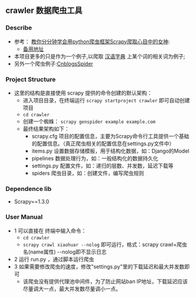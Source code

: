 ## crawler 数据爬虫工具
### Describe
- 参考： [教你分分钟学会用python爬虫框架Scrapy爬取心目中的女神](http://www.cnblogs.com/wanghzh/p/5824181.html):
    - [备用地址](https://app.yinxiang.com/shard/s8/nl/1386165/1ccc5940-9302-48dc-b9c8-d13e999186a4)
- 本项目更多的只是作为一个例子,以爬取 [汉语字典](http://xh.5156edu.com/ciyu/83130begin38794.html) 上某个词的相关词为例子;
- 另外一个爬虫例子:[CnblogsSpider](https://github.com/JDwangmo/CnblogsSpider)

### Project Structure
- 这里的结构是直接使用 scrapy 提供的命令创建的默认架构：
    - 进入项目目录，在终端运行 `scrapy startproject crawler` 即可自动创建项目
    - `cd crawler`
    - 创建一个蜘蛛： `scrapy genspider example example.com`
    - 最终结果架构如下：
        - scrapy.cfg  项目的配置信息，主要为Scrapy命令行工具提供一个基础的配置信息。（真正爬虫相关的配置信息在settings.py文件中）
        - items.py    设置数据存储模板，用于结构化数据，如：Django的Model
        - pipelines    数据处理行为，如：一般结构化的数据持久化
        - settings.py 配置文件，如：递归的层数、并发数，延迟下载等
        - spiders      爬虫目录，如：创建文件，编写爬虫规则

### Dependence lib
- Scrapy==1.3.0

### User Manual
- 1 可以直接在 终端中输入命令：
    - `cd crawler`
    - `scrapy crawl xiaohuar --nolog` 即可运行，格式：scrapy crawl+爬虫名(name属性)  --nolog即不显示日志
- 2 运行 run.py ，通过脚本运行爬虫
- 3 如果需要修改爬虫的速度，修改"settings.py"里的下载延迟和最大并发数即可
    - 该爬虫没有提供代理池中间件，为了防止网站ban IP地址，下载延迟应该尽量调大一点，最大并发数尽量调小一点。
